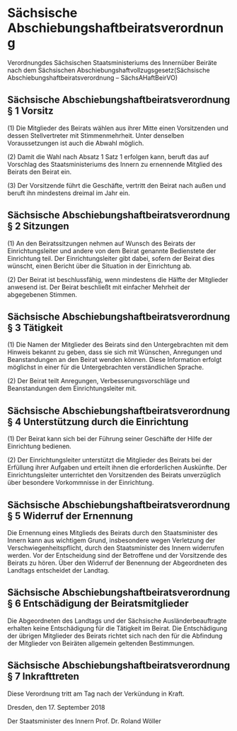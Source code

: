 # Sächsische Abschiebungshaftbeiratsverordnung

Verordnungdes Sächsischen Staatsministeriums des Innernüber Beiräte nach dem Sächsischen Abschiebungshaftvollzugsgesetz(Sächsische Abschiebungshaftbeiratsverordnung – SächsAHaftBeirVO)

## Sächsische Abschiebungshaftbeiratsverordnung § 1 Vorsitz

(1) Die Mitglieder des Beirats wählen aus ihrer Mitte einen Vorsitzenden und dessen Stellvertreter mit Stimmenmehrheit. Unter denselben Voraussetzungen ist auch die Abwahl möglich.

(2) Damit die Wahl nach Absatz 1 Satz 1 erfolgen kann, beruft das auf Vorschlag des Staatsministeriums des Innern zu ernennende Mitglied des Beirats den Beirat ein.

(3) Der Vorsitzende führt die Geschäfte, vertritt den Beirat nach außen und beruft ihn mindestens dreimal im Jahr ein.


## Sächsische Abschiebungshaftbeiratsverordnung § 2 Sitzungen

(1) An den Beiratssitzungen nehmen auf Wunsch des Beirats der Einrichtungsleiter und andere von dem Beirat genannte Bedienstete der Einrichtung teil. Der Einrichtungsleiter gibt dabei, sofern der Beirat dies wünscht, einen Bericht über die Situation in der Einrichtung ab.

(2) Der Beirat ist beschlussfähig, wenn mindestens die Hälfte der Mitglieder anwesend ist. Der Beirat beschließt mit einfacher Mehrheit der abgegebenen Stimmen.


## Sächsische Abschiebungshaftbeiratsverordnung § 3 Tätigkeit

(1) Die Namen der Mitglieder des Beirats sind den Untergebrachten mit dem Hinweis bekannt zu geben, dass sie sich mit Wünschen, Anregungen und Beanstandungen an den Beirat wenden können. Diese Information erfolgt möglichst in einer für die Untergebrachten verständlichen Sprache.

(2) Der Beirat teilt Anregungen, Verbesserungsvorschläge und Beanstandungen dem Einrichtungsleiter mit.


## Sächsische Abschiebungshaftbeiratsverordnung § 4 Unterstützung durch die Einrichtung

(1) Der Beirat kann sich bei der Führung seiner Geschäfte der Hilfe der Einrichtung bedienen.

(2) Der Einrichtungsleiter unterstützt die Mitglieder des Beirats bei der Erfüllung ihrer Aufgaben und erteilt ihnen die erforderlichen Auskünfte. Der Einrichtungsleiter unterrichtet den Vorsitzenden des Beirats unverzüglich über besondere Vorkommnisse in der Einrichtung.


## Sächsische Abschiebungshaftbeiratsverordnung § 5 Widerruf der Ernennung

Die Ernennung eines Mitglieds des Beirats durch den Staatsminister des Innern kann aus wichtigem Grund, insbesondere wegen Verletzung der Verschwiegenheitspflicht, durch den Staatsminister des Innern widerrufen werden. Vor der Entscheidung sind der Betroffene und der Vorsitzende des Beirats zu hören. Über den Widerruf der Benennung der Abgeordneten des Landtags entscheidet der Landtag.


## Sächsische Abschiebungshaftbeiratsverordnung § 6 Entschädigung der Beiratsmitglieder

Die Abgeordneten des Landtags und der Sächsische Ausländerbeauftragte erhalten keine Entschädigung für die Tätigkeit im Beirat. Die Entschädigung der übrigen Mitglieder des Beirats richtet sich nach den für die Abfindung der Mitglieder von Beiräten allgemein geltenden Bestimmungen.


## Sächsische Abschiebungshaftbeiratsverordnung § 7 Inkrafttreten

Diese Verordnung tritt am Tag nach der Verkündung in Kraft.

Dresden, den 17. September 2018

Der Staatsminister des Innern
Prof. Dr. Roland Wöller

